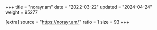 +++
title = "norayr.am"
date = "2022-03-22"
updated = "2024-04-24"
weight = 95277

[extra]
source = "https://norayr.am/"
ratio = 1
size = 93
+++
